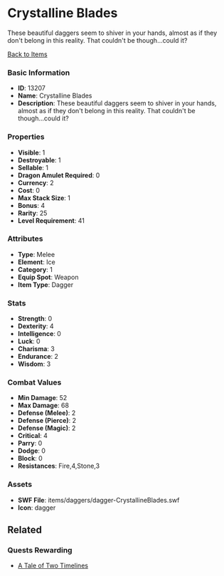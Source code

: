 # Crystalline Blades

These beautiful daggers seem to shiver in your hands, almost as if they don't belong in this reality. That couldn't be though...could it?

[Back to Items](../items.md)

### Basic Information

- **ID**: 13207
- **Name**: Crystalline Blades
- **Description**: These beautiful daggers seem to shiver in your hands, almost as if they don&#039;t belong in this reality. That couldn&#039;t be though...could it?

### Properties

- **Visible**: 1
- **Destroyable**: 1
- **Sellable**: 1
- **Dragon Amulet Required**: 0
- **Currency**: 2
- **Cost**: 0
- **Max Stack Size**: 1
- **Bonus**: 4
- **Rarity**: 25
- **Level Requirement**: 41

### Attributes

- **Type**: Melee
- **Element**: Ice
- **Category**: 1
- **Equip Spot**: Weapon
- **Item Type**: Dagger

### Stats

- **Strength**: 0
- **Dexterity**: 4
- **Intelligence**: 0
- **Luck**: 0
- **Charisma**: 3
- **Endurance**: 2
- **Wisdom**: 3

### Combat Values

- **Min Damage**: 52
- **Max Damage**: 68
- **Defense (Melee)**: 2
- **Defense (Pierce)**: 2
- **Defense (Magic)**: 2
- **Critical**: 4
- **Parry**: 0
- **Dodge**: 0
- **Block**: 0
- **Resistances**: Fire,4,Stone,3

### Assets

- **SWF File**: items/daggers/dagger-CrystallineBlades.swf
- **Icon**: dagger

## Related

### Quests Rewarding

- [A Tale of Two Timelines](../quests/1215-a-tale-of-two-timelines.md)

